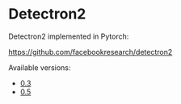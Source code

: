 # Detectron2

Detectron2 implemented in Pytorch:

https://github.com/facebookresearch/detectron2

Available versions:

* [0.3](0.3)
* [0.5](0.5)
